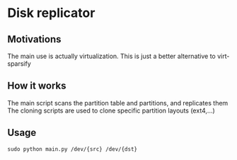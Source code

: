 # Disk replicator

## Motivations

The main use is actually virtualization. This is just a better alternative to virt-sparsify

## How it works

The main script scans the partition table and partitions, and replicates them
The cloning scripts are used to clone specific partition layouts (ext4,...)

## Usage

`sudo python main.py /dev/{src} /dev/{dst}`
